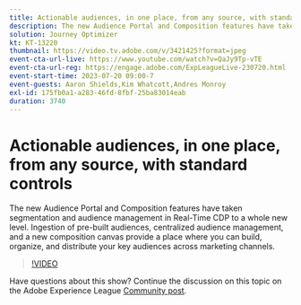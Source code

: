 ```yaml
---
title: Actionable audiences, in one place​, from any source, with standard controls
description: The new Audience Portal and Composition features have taken segmentation and audience management in Real-Time CDP to a whole new level. Ingestion of pre-built audiences, centralized audience management, and a new composition canvas provide a place where you can build, organize, and distribute your key audiences across marketing channels.
solution: Journey Optimizer
kt: KT-13220
thumbnail: https://video.tv.adobe.com/v/3421425?format=jpeg
event-cta-url-live: https://www.youtube.com/watch?v=QaJy9Tp-vTE
event-cta-url-reg: https://engage.adobe.com/ExpLeagueLive-230720.html
event-start-time: 2023-07-20 09:00-7
event-guests: Aaron Shields,Kim Whatcott,Andres Monroy
exl-id: 175fb0a1-a283-46fd-8fbf-25ba83014eab
duration: 3740
---
```

# Actionable audiences, in one place​, from any source, with standard controls

The new Audience Portal and Composition features have taken segmentation and audience management in Real-Time CDP to a whole new level. Ingestion of pre-built audiences, centralized audience management, and a new composition canvas provide a place where you can build, organize, and distribute your key audiences across marketing channels.

>[!VIDEO](https://video.tv.adobe.com/v/3421425/?quality=12&learn=on)

Have questions about this show? Continue the discussion on this topic on the Adobe Experience League [Community post](https://experienceleaguecommunities.adobe.com/t5/adobe-experience-platform/experience-league-live-post-session-discussion-actionable/m-p/607073#M366).

